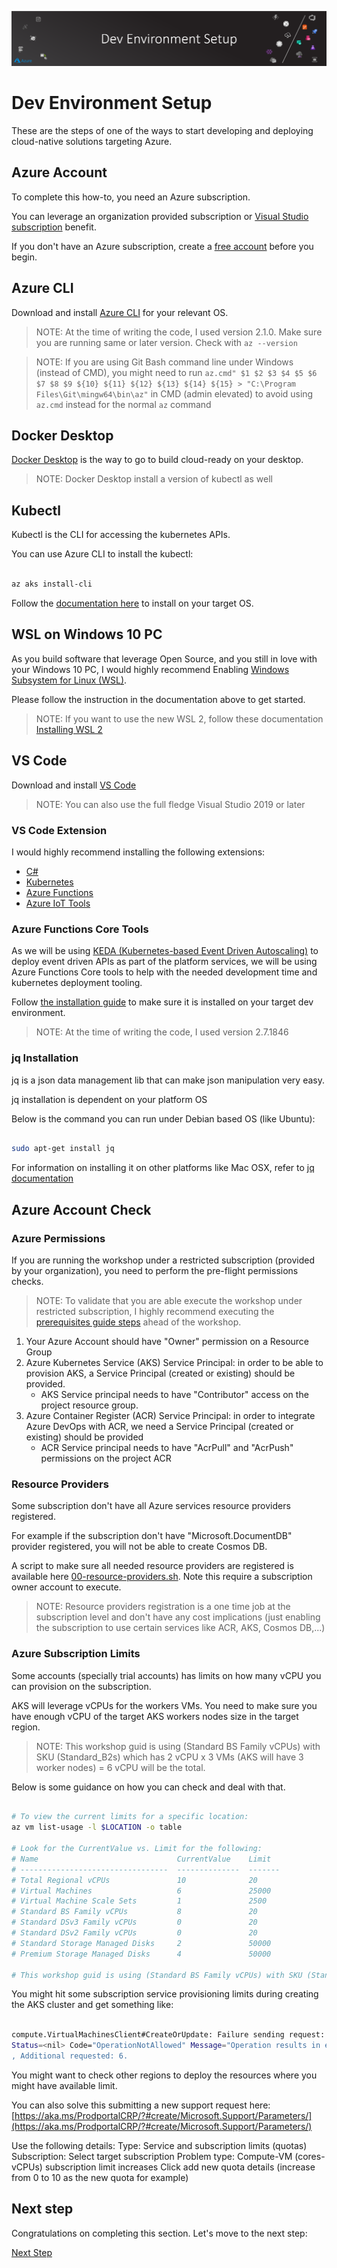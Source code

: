 ![banner](assets/banner.png)

# Dev Environment Setup

These are the steps of one of the ways to start developing and deploying cloud-native solutions targeting Azure.

## Azure Account

To complete this how-to, you need an Azure subscription.

You can leverage an organization provided subscription or [Visual Studio subscription](https://my.visualstudio.com/) benefit.

If you don't have an Azure subscription, create a [free account](https://azure.microsoft.com/free) before you begin.

## Azure CLI

Download and install [Azure CLI](https://docs.microsoft.com/en-us/cli/azure/install-azure-cli?view=azure-cli-latest) for your relevant OS.

>NOTE: At the time of writing the code, I used version 2.1.0. Make sure you are running same or later version. Check with ```az --version```

>NOTE: If you are using Git Bash command line under Windows (instead of CMD), you might need to run ```az.cmd" $1 $2 $3 $4 $5 $6 $7 $8 $9 ${10} ${11} ${12} ${13} ${14} ${15} > "C:\Program Files\Git\mingw64\bin\az"``` in CMD (admin elevated) to avoid using ```az.cmd``` instead for the normal ```az``` command

## Docker Desktop

[Docker Desktop](https://www.docker.com/products/docker-desktop) is the way to go to build cloud-ready on your desktop.

>NOTE: Docker Desktop install a version of kubectl as well

## Kubectl

Kubectl is the CLI for accessing the kubernetes APIs.

You can use Azure CLI to install the kubectl:

```bash

az aks install-cli

```

Follow the [documentation here](https://kubernetes.io/docs/tasks/tools/install-kubectl/) to install on your target OS.

## WSL on Windows 10 PC

As you build software that leverage Open Source, and you still in love with your Windows 10 PC, I would highly recommend Enabling [Windows Subsystem for Linux (WSL)](https://docs.microsoft.com/en-us/windows/wsl/install-win10).

Please follow the instruction in the documentation above to get started.

>NOTE: If you want to use the new WSL 2, follow these documentation [Installing WSL 2](https://docs.microsoft.com/en-us/windows/wsl/wsl2-install)

## VS Code

Download and install [VS Code](https://code.visualstudio.com/)

>NOTE: You can also use the full fledge Visual Studio 2019 or later

### VS Code Extension

I would highly recommend installing the following extensions:

- [C#](https://marketplace.visualstudio.com/items?itemName=ms-vscode.csharp)
- [Kubernetes](https://marketplace.visualstudio.com/items?itemName=ms-kubernetes-tools.vscode-kubernetes-tools)
- [Azure Functions](https://marketplace.visualstudio.com/items?itemName=ms-azuretools.vscode-azurefunctions)
- [Azure IoT Tools](https://marketplace.visualstudio.com/items?itemName=vsciot-vscode.azure-iot-tools)

### Azure Functions Core Tools

As we will be using [KEDA (Kubernetes-based Event Driven Autoscaling)](https://github.com/kedacore/keda) to deploy event driven APIs as part of the platform services, we will be using Azure Functions Core tools to help with the needed development time and kubernetes deployment tooling.

Follow [the installation guide](https://docs.microsoft.com/en-us/azure/azure-functions/functions-run-local) to make sure it is installed on your target dev environment.

>NOTE: At the time of writing the code, I used version 2.7.1846

### jq Installation

jq is a json data management lib that can make json manipulation very easy.

jq installation is dependent on your platform OS

Below is the command you can run under Debian based OS (like Ubuntu):

```bash

sudo apt-get install jq

```

For information on installing it on other platforms like Mac OSX, refer to [jq documentation](https://stedolan.github.io/jq/download/)

## Azure Account Check

### Azure Permissions

If you are running the workshop under a restricted subscription (provided by your organization), you need to perform the pre-flight permissions checks.

>NOTE: To validate that you are able execute the workshop under restricted subscription, I highly recommend executing the [prerequisites guide steps](../02-prerequisites/README.md) ahead of the workshop.

1. Your Azure Account should have "Owner" permission on a Resource Group
2. Azure Kubernetes Service (AKS) Service Principal: in order to be able to provision AKS, a Service Principal (created or existing) should be provided.
   - AKS Service principal needs to have "Contributor" access on the project resource group.
3. Azure Container Register (ACR) Service Principal: in order to integrate Azure DevOps with ACR, we need a Service Principal (created or existing) should be provided
   - ACR Service principal needs to have "AcrPull" and "AcrPush" permissions on the project ACR

### Resource Providers

Some subscription don't have all Azure services resource providers registered.

For example if the subscription don't have "Microsoft.DocumentDB" provider registered, you will not be able to create Cosmos DB.

A script to make sure all needed resource providers are registered is available here [00-resource-providers.sh](../../src/scripts/00-resource-providers.sh). Note this require a subscription owner account to execute.

>NOTE: Resource providers registration is a one time job at the subscription level and don't have any cost implications (just enabling the subscription to use certain services like ACR, AKS, Cosmos DB,...)

### Azure Subscription Limits

Some accounts (specially trial accounts) has limits on how many vCPU you can provision on the subscription.

AKS will leverage vCPUs for the workers VMs. You need to make sure you have enough vCPU of the target AKS workers nodes size in the target region.

>NOTE: This workshop guid is using (Standard BS Family vCPUs) with SKU (Standard_B2s) which has 2 vCPU x 3 VMs (AKS will have 3 worker nodes) = 6 vCPU will be the total.

Below is some guidance on how you can check and deal with that.

```bash

# To view the current limits for a specific location:
az vm list-usage -l $LOCATION -o table

# Look for the CurrentValue vs. Limit for the following:
# Name                               CurrentValue    Limit
# ---------------------------------  --------------  -------
# Total Regional vCPUs               10              20
# Virtual Machines                   6               25000
# Virtual Machine Scale Sets         1               2500
# Standard BS Family vCPUs           8               20
# Standard DSv3 Family vCPUs         0               20
# Standard DSv2 Family vCPUs         0               20
# Standard Storage Managed Disks     2               50000
# Premium Storage Managed Disks      4               50000

# This workshop guid is using (Standard BS Family vCPUs) with SKU (Standard_B2s) which has 2 vCPU x 3 VMs (AKS will have 3 worker nodes) = 6 vCPU will be the total.

```

You might hit some subscription service provisioning limits during creating the AKS cluster and get something like:

```bash

compute.VirtualMachinesClient#CreateOrUpdate: Failure sending request: StatusCode=0 -- Original Error: autorest/azure: Service returned an error. 
Status=<nil> Code="OperationNotAllowed" Message="Operation results in exceeding quota limits of Core. Maximum allowed: 0, Current in use: 0
, Additional requested: 6.

```

You might want to check other regions to deploy the resources where you might have available limit.

You can also solve this submitting a new support request here: [https://aka.ms/ProdportalCRP/?#create/Microsoft.Support/Parameters/](https://aka.ms/ProdportalCRP/?#create/Microsoft.Support/Parameters/)

Use the following details:
Type: Service and subscription limits (quotas)
Subscription: Select target subscription
Problem type: Compute-VM (cores-vCPUs) subscription limit increases
Click add new quota details (increase from 0 to 10 as the new quota for example)

## Next step

Congratulations on completing this section. Let's move to the next step:

[Next Step](../01-architecture/README.md)
